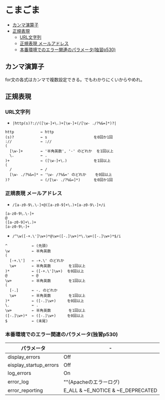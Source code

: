 # こまごま

- [カンマ演算子](#カンマ演算子)
- [正規表現](#正規表現)
  - [URL文字列](#url文字列)
  - [正規表現 メールアドレス](#正規表現-メールアドレス)
  - [本番環境でのエラー関連のパラメータ(独習p530)](#本番環境でのエラー関連のパラメータ独習p530)


## カンマ演算子
for文の各式はカンマで複数設定できる。でもわかりにくいからやめれ。

## 正規表現

### URL文字列

* `|http(s)?://([\w-]+\.)+[\w-]+(/[\w- ./?%&=]*)?|`

```
http            ← http
(s)?            ← s                     を0回か1回
://             ← ://
(
  [\w-]+        ← '半角英数', '-' のどれか  を1回以上
  \.            ← .
)+              ← ([\w-]+\.)            を1回以上
(
  /             ← /
  [\w- ./?%&=]* ← '\w- /?%&=' のどれか    を0回以上
)?              ← (/[\w- ./?%&=]*)      を0回か1回
```

### 正規表現 メールアドレス

* `/[a-z0-9\.\-]+@([a-z0-9]+\.)+[a-z0-9\-]+/i`

```
[a-z0-9\.\-]+
@
([a-z0-9]+\.)+
[a-z0-9\-]+
```

* `/^\w([-+.\']\w+)*@\w+([-.]\w+)*\.\w+([-.]\w+)*$/i`

```
^           ← (先頭)
\w          ← 半角英数
(
  [-+.\']   ← -+.\' のどれか
  \w+       ← 半角英数        を1回以上
)*          ← ([-+.\']\w+)  を0回以上
@           ← @
\w+         ← 半角英数        を1回以上
(
  [-.]      ← -. のどれか
  \w+       ← 半角英数        を1回以上
)*          ← ([-.]\w+)     を0回以上
\.          ← .
\w+         ← 半角英数        を1回以上
([-.]\w+)*  ← ([-.]\w+)     を0回以上
$           ← (末尾)
```

### 本番環境でのエラー関連のパラメータ(独習p530)

| パラメータ             | -                                 |
| ---------------------- | --------------------------------- |
| display_errors         | Off                               |
| eisplay_startup_errors | Off                               |
| log_errors             | On                                |
| error_log              | ""(Apacheのエラーログ)            |
| error_reporting        | E_ALL & ~E_NOTICE & ~E_DEPRECATED |